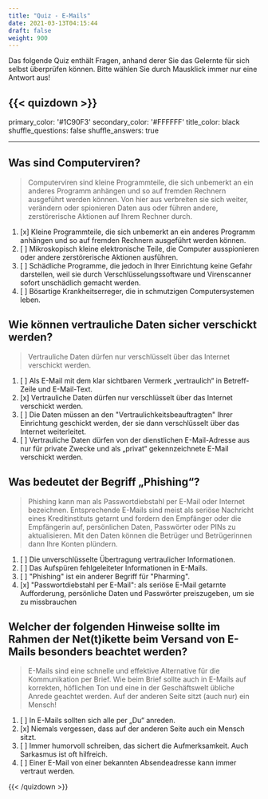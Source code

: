 ```yaml
---
title: "Quiz - E-Mails"
date: 2021-03-13T04:15:44
draft: false
weight: 900
---
```


Das folgende Quiz enthält Fragen, anhand derer Sie das Gelernte für sich selbst überprüfen können. Bitte wählen Sie durch Mausklick immer nur eine Antwort aus!

{{< quizdown >}}
---
primary_color: '#1C90F3'
secondary_color: '#FFFFFF'
title_color: black
shuffle_questions: false
shuffle_answers: true

---

## Was sind Computerviren?

> Computerviren sind kleine Programmteile, die sich unbemerkt an ein anderes Programm anhängen und so auf fremden Rechnern ausgeführt werden können. Von hier aus verbreiten sie sich weiter, verändern oder spionieren Daten aus oder führen andere, zerstörerische Aktionen auf Ihrem Rechner durch.

1. [x] Kleine Programmteile, die sich unbemerkt an ein anderes Programm anhängen und so auf fremden Rechnern ausgeführt werden können.
2. [ ] Mikroskopisch kleine elektronische Teile, die Computer ausspionieren oder andere zerstörerische Aktionen ausführen.
3. [ ] Schädliche Programme, die jedoch in Ihrer Einrichtung keine Gefahr darstellen, weil sie durch Verschlüsselungssoftware und Virenscanner sofort unschädlich gemacht werden.
4. [ ] Bösartige Krankheitserreger, die in schmutzigen Computersystemen leben.

## Wie können vertrauliche Daten sicher verschickt werden?

> Vertrauliche Daten dürfen nur verschlüsselt über das Internet verschickt werden.

1. [ ] Als E-Mail mit dem klar sichtbaren Vermerk „vertraulich“ in Betreff-Zeile und E-Mail-Text.
2. [x] Vertrauliche Daten dürfen nur verschlüsselt über das Internet verschickt werden.
3. [ ] Die Daten müssen an den "Vertraulichkeitsbeauftragten" Ihrer Einrichtung geschickt werden, der sie dann verschlüsselt über das Internet weiterleitet.
4. [ ] Vertrauliche Daten dürfen von der dienstlichen E-Mail-Adresse aus nur für private Zwecke und als „privat“ gekennzeichnete E-Mail verschickt werden.

## Was bedeutet der Begriff „Phishing“?

> Phishing kann man als Passwortdiebstahl per E-Mail oder Internet bezeichnen. Entsprechende E-Mails sind meist als seriöse Nachricht eines Kreditinstituts getarnt und fordern den Empfänger oder die Empfängerin auf, persönlichen Daten, Passwörter oder PINs zu aktualisieren. Mit den Daten können die Betrüger und Betrügerinnen dann Ihre Konten plündern.

1. [ ] Die unverschlüsselte Übertragung vertraulicher Informationen.
2. [ ] Das Aufspüren fehlgeleiteter Informationen in E-Mails.
3. [ ] "Phishing" ist ein anderer Begriff für "Pharming".
4. [x] "Passwortdiebstahl per E-Mail": als seriöse E-Mail getarnte Aufforderung, persönliche Daten und Passwörter preiszugeben, um sie zu missbrauchen

## Welcher der folgenden Hinweise sollte im Rahmen der Net(t)ikette beim Versand von E-Mails besonders beachtet werden?

> E-Mails sind eine schnelle und effektive Alternative für die Kommunikation per Brief. Wie beim Brief sollte auch in E-Mails auf korrekten, höflichen Ton und eine in der Geschäftswelt übliche Anrede geachtet werden. Auf der anderen Seite sitzt (auch nur) ein Mensch!

1. [ ] In E-Mails sollten sich alle per „Du“ anreden.
2. [x] Niemals vergessen, dass auf der anderen Seite auch ein Mensch sitzt.
3. [ ] Immer humorvoll schreiben, das sichert die Aufmerksamkeit. Auch Sarkasmus ist oft hilfreich.
4. [ ] Einer E-Mail von einer bekannten Absendeadresse kann immer vertraut werden.


{{< /quizdown >}}